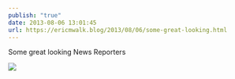 ```yaml
---
publish: "true"
date: 2013-08-06 13:01:45
url: https://ericmwalk.blog/2013/08/06/some-great-looking.html
---
```


Some great looking News Reporters

![](https://ericmwalk.blog/uploads/2022/d8c576c9cb.jpg)
